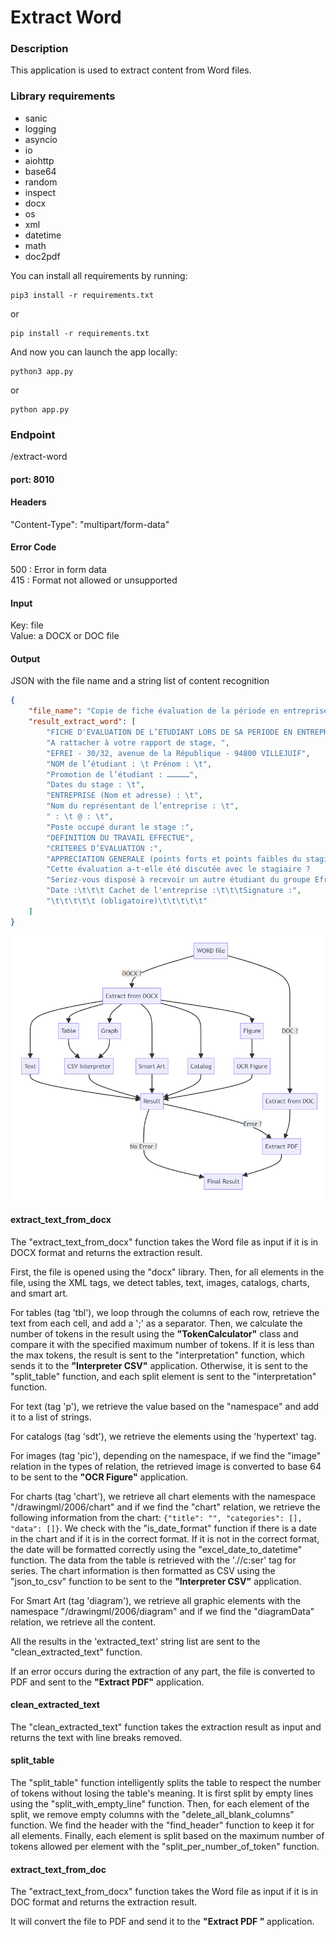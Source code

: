 # Extract Word

### Description

This application is used to extract content from Word files.

### Library requirements

* sanic
* logging
* asyncio
* io
* aiohttp
* base64
* random
* inspect
* docx
* os
* xml
* datetime
* math
* doc2pdf

You can install all requirements by running:

```agsl
pip3 install -r requirements.txt
```

or

```agsl
pip install -r requirements.txt
```

And now you can launch the app locally:

```agsl
python3 app.py
```

or

```agsl
python app.py
```

### Endpoint

/extract-word

#### port: 8010

#### Headers

"Content-Type": "multipart/form-data"

#### Error Code

500 : Error in form data  
415 : Format not allowed or unsupported  

#### Input

Key: file  
Value: a DOCX or DOC file

#### Output

JSON with the file name and a string list of content recognition

```json
{
    "file_name": "Copie de fiche évaluation de la période en entreprise.docx",
    "result_extract_word": [
        "FICHE D'EVALUATION DE L’ETUDIANT LORS DE SA PERIODE EN ENTREPRISE",
        "A rattacher à votre rapport de stage, ",
        "EFREI - 30/32, avenue de la République - 94800 VILLEJUIF",
        "NOM de l’étudiant : \t Prénom : \t",
        "Promotion de l’étudiant : ……………",
        "Dates du stage : \t",
        "ENTREPRISE (Nom et adresse) : \t",
        "Nom du représentant de l’entreprise : \t",
        " : \t @ : \t",
        "Poste occupé durant le stage :",
        "DEFINITION DU TRAVAIL EFFECTUE",
        "CRITERES D’EVALUATION :",
        "APPRECIATION GENERALE (points forts et points faibles du stagiaire) :",
        "Cette évaluation a-t-elle été discutée avec le stagiaire ?      oui /      non ",
        "Seriez-vous disposé à recevoir un autre étudiant du groupe Efrei ?     oui /     non",
        "Date :\t\t\t Cachet de l'entreprise :\t\t\tSignature :",
        "\t\t\t\t\t (obligatoire)\t\t\t\t\t"
    ]
}
```

![alt text](<Graph/ExtractWord_graph.png>)

#### extract_text_from_docx

The "extract_text_from_docx" function takes the Word file as input if it is in DOCX format and returns the extraction result.

First, the file is opened using the "docx" library. Then, for all elements in the file, using the XML tags, we detect tables, text, images, catalogs, charts, and smart art.

For tables (tag 'tbl'), we loop through the columns of each row, retrieve the text from each cell, and add a ';' as a separator. Then, we calculate the number of tokens in the result using the **"TokenCalculator"** class and compare it with the specified maximum number of tokens. If it is less than the max tokens, the result is sent to the "interpretation" function, which sends it to the **"Interpreter CSV"** application. Otherwise, it is sent to the "split_table" function, and each split element is sent to the "interpretation" function.

For text (tag 'p'), we retrieve the value based on the "namespace" and add it to a list of strings.

For catalogs (tag 'sdt'), we retrieve the elements using the 'hypertext' tag.

For images (tag 'pic'), depending on the namespace, if we find the "image" relation in the types of relation, the retrieved image is converted to base 64 to be sent to the **"OCR Figure"** application.

For charts (tag 'chart'), we retrieve all chart elements with the namespace "/drawingml/2006/chart" and if we find the "chart" relation, we retrieve the following information from the chart: ```{"title": "", "categories": [], "data": []}```. We check with the "is_date_format" function if there is a date in the chart and if it is in the correct format. If it is not in the correct format, the date will be formatted correctly using the "excel_date_to_datetime" function. The data from the table is retrieved with the './/c:ser' tag for series. The chart information is then formatted as CSV using the "json_to_csv" function to be sent to the **"Interpreter CSV"** application.

For Smart Art (tag 'diagram'), we retrieve all graphic elements with the namespace "/drawingml/2006/diagram" and if we find the "diagramData" relation, we retrieve all the content.

All the results in the 'extracted_text' string list are sent to the "clean_extracted_text" function.

If an error occurs during the extraction of any part, the file is converted to PDF and sent to the **"Extract PDF"** application.

#### clean_extracted_text

The "clean_extracted_text" function takes the extraction result as input and returns the text with line breaks removed.

#### split_table

The "split_table" function intelligently splits the table to respect the number of tokens without losing the table's meaning. It is first split by empty lines using the "split_with_empty_line" function. Then, for each element of the split, we remove empty columns with the "delete_all_blank_columns" function. We find the header with the "find_header" function to keep it for all elements. Finally, each element is split based on the maximum number of tokens allowed per element with the "split_per_number_of_token" function.

#### extract_text_from_doc

The "extract_text_from_docx" function takes the Word file as input if it is in DOC format and returns the extraction result.

It will convert the file to PDF and send it to the **"Extract PDF ”** application.
